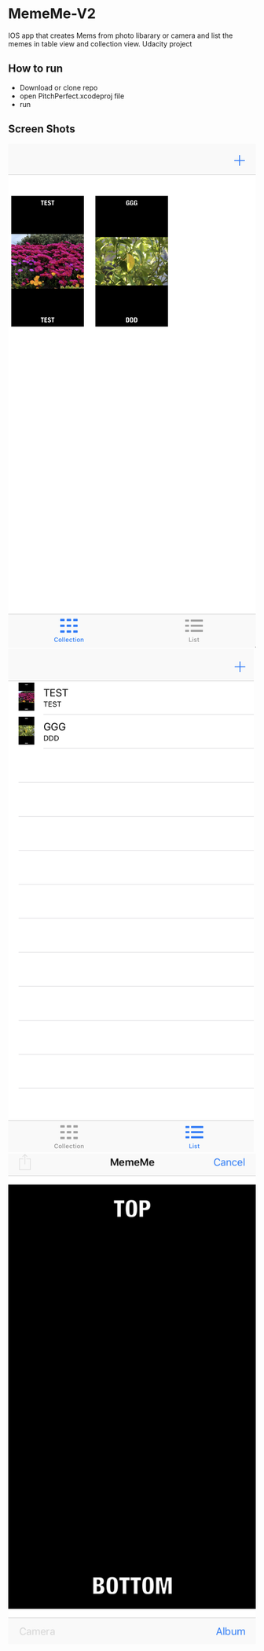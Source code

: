 # MemeMe-V2
IOS app that creates Mems from photo libarary or camera and list the memes in table view and collection view. Udacity project

## How to run
* Download or clone repo 
* open PitchPerfect.xcodeproj file
* run

## Screen Shots

![Screen Shot](screenshots/collection.png) ![Screen Shot](screenshots/table.png)![Screen Shot](screenshots/create.png)

